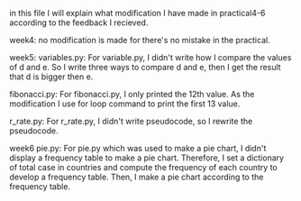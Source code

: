 in this file I will explain what modification I have made in practical4-6 
according to the feedback I recieved.

week4:
no modification is made for there's no mistake in the practical.

week5:
variables.py:
For variable.py, I didn't write how I compare the values of d and e. So I 
write three ways to compare d and e, then I get the result that d is bigger 
then e.

fibonacci.py:
For fibonacci.py, I only printed the 12th value. As the modification I use
 for loop command to print the first 13 value.

r_rate.py:
For r_rate.py, I didn't write pseudocode, so I rewrite the pseudocode.

week6
pie.py:
For pie.py which was used to make a pie chart, I didn't display a frequency
table to make a pie chart. Therefore, I set a dictionary of total case in
countries and compute the frequency of each country to develop a frequency 
table. Then, I make a pie chart according to the frequency table.
